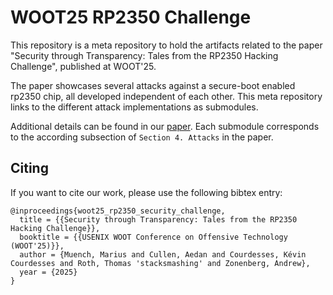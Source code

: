 # WOOT25 RP2350 Challenge

This repository is a meta repository to hold the artifacts related to the paper "Security through Transparency: Tales from the RP2350 Hacking Challenge", published at WOOT'25.

The paper showcases several attacks against a secure-boot enabled rp2350 chip, all developed independent of each other.
This meta repository links to the different attack implementations as submodules.

Additional details can be found in our [paper](woot25-rp2350-security-challenge.pdf).
Each submodule corresponds to the according subsection of `Section 4. Attacks` in the paper.

## Citing 

If you want to cite our work, please use the following bibtex entry:

```
@inproceedings{woot25_rp2350_security_challenge,
  title = {{Security through Transparency: Tales from the RP2350 Hacking Challenge}},
  booktitle = {{USENIX WOOT Conference on Offensive Technology (WOOT'25)}},
  author = {Muench, Marius and Cullen, Aedan and Courdesses, Kévin Courdesses and Roth, Thomas 'stacksmashing' and Zonenberg, Andrew},
  year = {2025}
}
```
